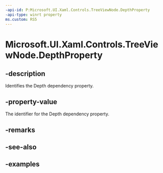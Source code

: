 ```yaml
---
-api-id: P:Microsoft.UI.Xaml.Controls.TreeViewNode.DepthProperty
-api-type: winrt property
ms.custom: RS5
---
```

<!-- Property syntax.
public DependencyProperty DepthProperty { get; }
-->

# Microsoft.UI.Xaml.Controls.TreeViewNode.DepthProperty


## -description

Identifies the Depth dependency property.


## -property-value

The identifier for the Depth dependency property.


## -remarks


## -see-also


## -examples


